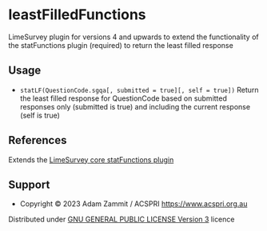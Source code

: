 # leastFilledFunctions

LimeSurvey plugin for versions 4 and upwards to extend the functionality of the statFunctions plugin (required) to return the least filled response

## Usage

- `statLF(QuestionCode.sgqa[, submitted = true][, self = true])` Return the least filled response for QuestionCode based on submitted responses only (submitted is true) and including the current response (self is true)

## References

Extends the [LimeSurvey core statFunctions plugin](https://manual.limesurvey.org/StatFunctions)

## Support

- Copyright © 2023 Adam Zammit / ACSPRI <https://www.acspri.org.au>

Distributed under [GNU GENERAL PUBLIC LICENSE Version 3](http://www.gnu.org/licenses/gpl.txt) licence
